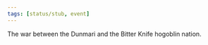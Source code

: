 ```yaml
---
tags: [status/stub, event]
---
```


The war between the Dunmari and the Bitter Knife hogoblin nation. 